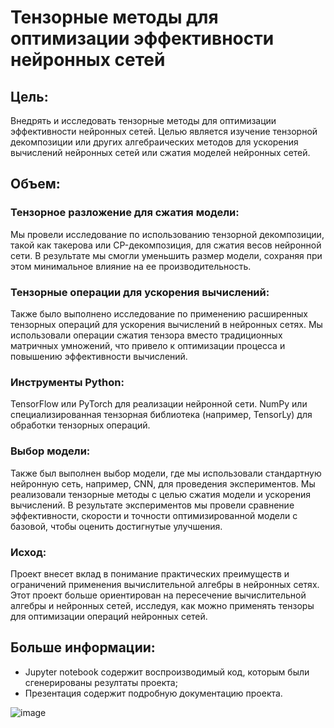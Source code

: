 # Тензорные методы для оптимизации эффективности нейронных сетей

## Цель:
Внедрять и исследовать тензорные методы для оптимизации эффективности нейронных сетей. Целью является изучение тензорной декомпозиции или других алгебраических методов для ускорения вычислений нейронных сетей или сжатия моделей нейронных сетей.

## Объем:

### Тензорное разложение для сжатия модели:

Мы провели исследование по использованию тензорной декомпозиции, такой как такерова или CP-декомпозиция, для сжатия весов нейронной сети. В результате мы смогли уменьшить размер модели, сохраняя при этом минимальное влияние на ее производительность.

### Тензорные операции для ускорения вычислений:

Также было выполнено исследование по применению расширенных тензорных операций для ускорения вычислений в нейронных сетях. Мы использовали операции сжатия тензора вместо традиционных матричных умножений, что привело к оптимизации процесса и повышению эффективности вычислений.

### Инструменты Python:

TensorFlow или PyTorch для реализации нейронной сети.
NumPy или специализированная тензорная библиотека (например, TensorLy) для обработки тензорных операций.

### Выбор модели:

Также был выполнен выбор модели, где мы использовали стандартную нейронную сеть, например, CNN, для проведения экспериментов. Мы реализовали тензорные методы с целью сжатия модели и ускорения вычислений. В результате экспериментов мы провели сравнение эффективности, скорости и точности оптимизированной модели с базовой, чтобы оценить достигнутые улучшения.

### Исход:

Проект внесет вклад в понимание практических преимуществ и ограничений применения вычислительной алгебры в нейронных сетях.
Этот проект больше ориентирован на пересечение вычислительной алгебры и нейронных сетей, исследуя, как можно применять тензоры для оптимизации операций нейронных сетей.

## Больше информации:

- Jupyter notebook содержит воспроизводимый код, которым были сгенерированы резултаты проекта;
- Презентация содержит подробную документацию проекта.

![image](https://github.com/lediau/aim-nla-tensor-decomposition/assets/33701673/edf38d92-ba46-444f-8b67-3258fd3f2f11)

